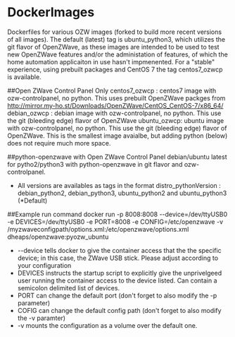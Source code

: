 # DockerImages
Dockerfiles for various OZW images (forked to build more recent versions of all images). The default (latest) tag is ubuntu_python3, which utilizes the git flavor of OpenZWave, as these images are intended to be used to test new OpenZWave features and/or the administation of features, of which the home automation applicaiton in use hasn't impmenented. For a "stable" experience, using prebuilt packages and CentOS 7 the tag centos7_ozwcp is available.  

##Open ZWave Control Panel Only
centos7_ozwcp : centos7 image with ozw-controlpanel, no python. This uses prebuilt OpenZWave packges from http://mirror.my-ho.st/Downloads/OpenZWave/CentOS_CentOS-7/x86_64/
debian_ozwcp : debian image with ozw-controlpanel, no python. This use the git (bleeding edge) flavor of OpenZWave 
ubuntu_ozwcp: ubuntu image with ozw-controlpanel, no python. This use the git (bleeding edge) flavor of OpenZWave. This is the smallest image avaialbe, but adding python (below) does not require much more space.

##python-openzwave with Open ZWave Control Panel
debian/ubuntu latest for pytho2/python3 with python-openzwave in git flavor and ozw-controlpanel.
 - All versions are availables as tags in the format distro_pythonVersion : debian_python2, debian_python3, ubuntu_python2 and ubuntu_python3 (*Default)
 
##Example run command
docker run -p 8008:8008 --device=/dev/ttyUSB0 -e DEVICES=/dev/ttyUSB0 -e PORT=8008 -e CONFIG=/etc/openzwave -v /myzwaveconfigpath/options.xml:/etc/openzwave/options.xml dheaps/openzwave:pyozw_ubuntu
 - --device tells docker to give the container access that the the specific device; in this case, the ZWave USB stick. Please adjust according to your configuration
 - DEVICES instructs the startup script to explicitly give the unprivelgeed user running the container access to the device listed. Can contain a semicolon delimited list of devices.
 - PORT can change the default port (don't forget to also modify the -p parameter)
 - COFIG can change the default config path (don't forget to also modify the -v paramter)
 - -v mounts the configuration as a volume over the default one.
